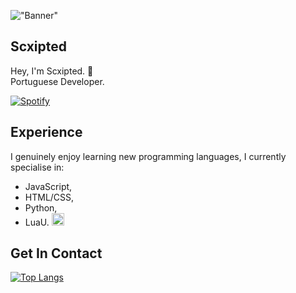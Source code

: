 !["Banner"](https://doy2mn9upadnk.cloudfront.net/uploads/default/optimized/4X/7/c/2/7c2aa4aacb769fab0f41129470ddc3807b520a51_2_690x172.png)
 
## Scxipted
 
Hey, I'm Scxipted. 👋  
Portuguese Developer.
 
[![Spotify](https://scxipted.vercel.app/api/spotify)](https://open.spotify.com/user/scxipted)

 
## Experience
 
I genuinely enjoy learning new programming languages, I currently specialise in:
 
- JavaScript,
- HTML/CSS,
- Python,
- LuaU. <img height="20" width="20" src="https://cdn.jsdelivr.net/npm/simple-icons@v4/icons/lua.svg" />
 
## Get In Contact



[![Top Langs](https://github-readme-stats.vercel.app/api/top-langs/?username=anuraghazra&layout=compact)](https://github.com/anuraghazra/github-readme-stats)
